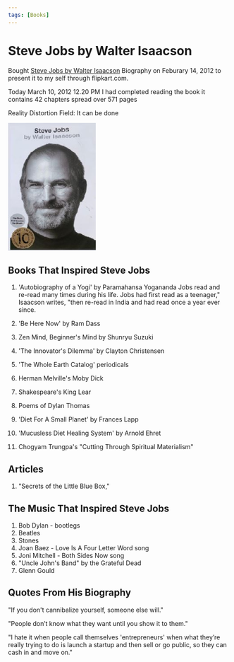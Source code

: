 ```yaml
---
tags: [Books]
---
```


# Steve Jobs by Walter Isaacson
<!--markdownlint-disable MD013 MD045 MD029 MD036 MD024 MD033 MD040 MD042 MD001 MD051 MD025 MD052-->
Bought [Steve Jobs by Walter Isaacson](http://en.wikipedia.org/wiki/Steve_Jobs_(book)) Biography on Feburary 14, 2012 to present it to my self through flipkart.com.

Today March 10, 2012 12.20 PM I had completed reading the book it contains 42 chapters spread over 571 pages

Reality Distortion Field: It can be done

![](/img/steve-jobs-walter.JPG)

## Books That Inspired Steve Jobs

1. 'Autobiography of a Yogi' by Paramahansa Yogananda
Jobs read and re-read many times during his life. Jobs had first read as a teenager," Isaacson writes, "then re-read in India and had read once a year ever since.

2. 'Be Here Now' by Ram Dass

3. Zen Mind, Beginner's Mind by Shunryu Suzuki

4. 'The Innovator's Dilemma' by Clayton Christensen

5. 'The Whole Earth Catalog' periodicals

6. Herman Melville's Moby Dick

7. Shakespeare's King Lear

8. Poems of Dylan Thomas

9. 'Diet For A Small Planet' by Frances Lapp

10. 'Mucusless Diet Healing System' by Arnold Ehret

11. Chogyam Trungpa's "Cutting Through Spiritual Materialism"

## Articles

1. "Secrets of the Little Blue Box,"

## The Music That Inspired Steve Jobs

1. Bob Dylan - bootlegs
2. Beatles
3. Stones
4. Joan Baez - Love Is A Four Letter Word song
5. Joni Mitchell - Both Sides Now song
6. "Uncle John's Band" by the Grateful Dead
7. Glenn Gould

## Quotes From His Biography

"If you don't cannibalize yourself, someone else will."

"People don’t know what they want until you show it to them."

"I hate it when people call themselves 'entrepreneurs' when what they’re really trying to do is launch a startup and then sell or go public, so they can cash in and move on."
